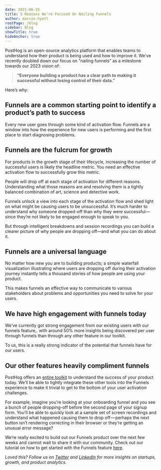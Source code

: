 ```yaml
---
date: 2021-06-25
title: 5 Reasons We're Focused On Nailing Funnels
author: marcus-hyett
rootPage: /blog
sidebar: Blog
showTitle: true
hideAnchor: true
---
```


PostHog is an open-source analytics platform that enables teams to understand how their product is being used and how to improve it. We’ve recently doubled down our focus on “nailing funnels” as a milestone towards our 2023 vision of:

> __“Everyone building a product has a clear path to making it successful without losing control of their data.”__

Here’s why:

## Funnels are a common starting point to identify a product’s path to success

Every new user goes through some kind of activation flow. Funnels are a window into how the experience for new users is performing and the first place to start diagnosing problems.

## Funnels are the fulcrum for growth

For products in the growth stage of their lifecycle, increasing the number of successful users is likely the headline metric. You need an effective activation flow to successfully grow this metric.

People will drop off at each stage of activation for different reasons. Understanding what those reasons are and resolving them is a tightly balanced combination of art, science and detective work.

Funnels unlock a view into each stage of the activation flow and shed light on what might be causing users to be unsuccessful. It’s much harder to understand why someone dropped-off than why they were successful — since they’re not likely to be engaged enough to speak to you. 

But through intelligent breakdowns and session recordings you can build a clearer picture of why people are dropping off—and what you can do about it.

## Funnels are a universal language

No matter how new you are to building products; a simple waterfall visualization illustrating where users are dropping off during their activation journey instantly tells a thousand stories of how people are using your product.

This makes funnels an effective way to communicate to various stakeholders about problems and opportunities you need to solve for your users.

## We have high engagement with funnels today

We’ve currently got strong engagement from our existing users with our funnels feature,. with around 50% more insights being discovered per user through funnels than through any other feature in our toolkit. 

To us, this is a really strong indicator of the potential that funnels have for our users.

## Our other features heavily compliment funnels

PostHog offers an [entire toolkit](https://posthog.com/docs/features) to understand the success of your product today. We’ll be able to tightly integrate these other tools into the Funnels experience to make it trivial to get to the bottom of your user activation challenges.

For example, imagine you’re looking at your onboarding funnel and you see a bunch of people dropping-off before the second page of your signup form. You’ll be able to quickly look at a sample set of screen recordings and understand what happened causing them to drop off — perhaps the next button isn’t rendering correcting in their browser or they’re getting an unusual error message?

We’re really excited to build out our Funnels product over the next few weeks and cannot wait to share it with our community. Check out our tutorial on how to get started with the Funnels feature [here](https://posthog.com/docs/tutorials/funnels).

_Loved this? Follow us on [Twitter](https://twitter.com/posthoghq) and [LinkedIn](https://linkedin.com/company/posthog) for more insights on startups, growth, and product analytics._

